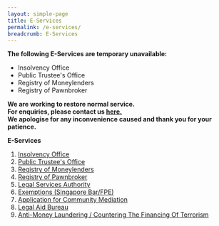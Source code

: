 ```yaml
---
layout: simple-page
title: E-Services 
permalink: /e-services/
breadcrumb: E-Services 
---
```


**The following E-Services are temporary unavailable: <br>**
* Insolvency Office
* Public Trustee's Office
* Registry of Moneylenders
* Registry of Pawnbroker

**We are working to restore normal service. <br>
For enquiries, please contact us [here.](https://eservices.mlaw.gov.sg/enquiry/)<br>
We apologise for any inconvenience caused and thank you for your patience.<br>**

**E-Services** <br>

1. [Insolvency Office](https://eservices.mlaw.gov.sg/io/)
2. [Public Trustee's Office](https://eservices.mlaw.gov.sg/pto/welcome.xhtml)
3. [Registry of Moneylenders](https://eservices.mlaw.gov.sg/rom/)
4. [Registry of Pawnbroker](https://eservices.mlaw.gov.sg/rop/)
5. [Legal Services Authority](https://eservices.mlaw.gov.sg/lsra/lsra-home)
6. [Exemptions (Singapore Bar/FPE)](https://eservices.mlaw.gov.sg/li/ems/application/exemption.aspx) 
7. [Application for Community Mediation](https://cmc.mlaw.gov.sg/e-services/log-into-mediators-portal/)
8. [Legal Aid Bureau](https://eservices.mlaw.gov.sg/labesvc/)
9. [Anti-Money Laundering / Countering The Financing Of Terrorism](https://acd.mlaw.gov.sg)
